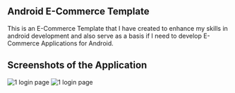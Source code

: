 ## Android E-Commerce Template
This is an E-Commerce Template that I have created to enhance my skills in android development and also serve as a basis if I need to 
develop E-Commerce Applications for Android.

## Screenshots of the Application
![1 login page](https://user-images.githubusercontent.com/33053218/32030713-73130eac-ba2f-11e7-990a-e6c76d7df948.png)
![1 login page](https://user-images.githubusercontent.com/33053218/32030713-73130eac-ba2f-11e7-990a-e6c76d7df948.png)
